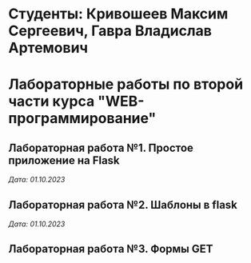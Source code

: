 # Студенты: Кривошеев Максим Сергеевич, Гавра Владислав Артемович

# Лабораторные работы по второй части курса "WEB-программирование"

## Лабораторная работа №1. Простое приложение на Flask

*Дата: 01.10.2023*

## Лабораторная работа №2. Шаблоны в flask

*Дата: 01.10.2023*


## Лабораторная работа №3. Формы GET